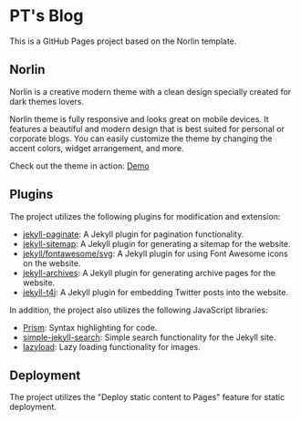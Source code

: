 # PT's Blog

This is a GitHub Pages project based on the Norlin template.

## Norlin

Norlin is a creative modern theme with a clean design specially created for dark themes lovers.

Norlin theme is fully responsive and looks great on mobile devices. It features a beautiful and modern design that is best suited for personal or corporate blogs. You can easily customize the theme by changing the accent colors, widget arrangement, and more.

Check out the theme in action: [Demo](https://norlin.netlify.app/)

## Plugins

The project utilizes the following plugins for modification and extension:

- [jekyll-paginate](https://github.com/jekyll/jekyll-paginate): A Jekyll plugin for pagination functionality.
- [jekyll-sitemap](https://github.com/jekyll/jekyll-sitemap): A Jekyll plugin for generating a sitemap for the website.
- [jekyll/fontawesome/svg](https://github.com/sylvainmetayer/jekyll-fontawesome-svg): A Jekyll plugin for using Font Awesome icons on the website.
- [jekyll-archives](https://github.com/jekyll/jekyll-archives): A Jekyll plugin for generating archive pages for the website.
- [jekyll-t4j](https://github.com/crow02531/jekyll-t4j): A Jekyll plugin for embedding Twitter posts into the website.

In addition, the project also utilizes the following JavaScript libraries:

- [Prism](https://prismjs.com/): Syntax highlighting for code.
- [simple-jekyll-search](https://github.com/christian-fei/Simple-Jekyll-Search): Simple search functionality for the Jekyll site.
- [lazyload](https://github.com/verlok/lazyload): Lazy loading functionality for images.

## Deployment

The project utilizes the "Deploy static content to Pages" feature for static deployment.
